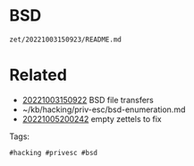 # BSD

` zet/20221003150923/README.md `

# Related

- [20221003150922](/zet/20221003150922/README.md) BSD file transfers
- ~/kb/hacking/priv-esc/bsd-enumeration.md
- [20221005200242](/zet/20221005200242/README.md) empty zettels to fix

Tags:

    #hacking #privesc #bsd 

